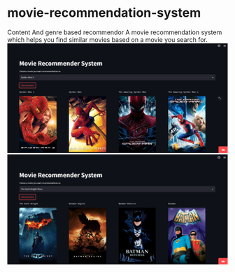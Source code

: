 # movie-recommendation-system
Content And genre based recommendor
A movie recommendation system which helps you find similar movies based on a movie you search for.
![Image Alt Text](Movie_recommendation_1.png)
![Image Alt Text](Movie_recommendation_2.png)
